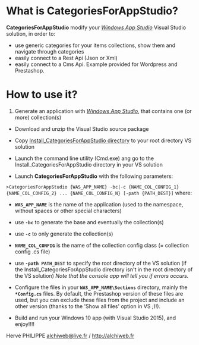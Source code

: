 # What is **CategoriesForAppStudio**?
**CategoriesForAppStudio** modify your [*Windows App Studio*](http://appstudio.windows.com) Visual Studio solution, in order to:
 - use generic categories for your items collections, show them and navigate through categories
 - easily connect to a Rest Api (Json or Xml)
 - easily connect to a Cms Api. Example provided for Wordpress and Prestashop.
 
# How to use it?
 1. Generate an application with [*Windows App Studio*](http://appstudio.windows.com), that contains one (or more) collection(s)
 
- Download and unzip the Visual Studio source package
 
- Copy [Install_CategoriesForAppStudio directory](Install_CategoriesForAppStudio) to your root directory VS solution
 
- Launch the command line utility (Cmd.exe) ang go to the Install_CategoriesForAppStudio directory in your VS solution
 
- Launch **CategoriesForAppStudio** with the following parameters:
 
`>CategoriesForAppStudio {WAS_APP_NAME} -bc|-c {NAME_COL_CONFIG_1} {NAME_COL_CONFIG_2} ... {NAME_COL_CONFIG_N} [-path {PATH_DEST}]`
 where:
   - **`WAS_APP_NAME`** is the name of the application (used to the namespace, without spaces or other special characters)
   - use **`-bc`** to generate the base and eventually the collection(s)
   - use **`-c`** to only generate the collection(s)
   - **`NAME_COL_CONFIG`** is the name of the collection config class (= collection config .cs file)
   - use **`-path PATH_DEST`** to specify the root directory of the VS solution (if the Install_CategoriesForAppStudio directory isn't in the root directory of the VS solution)
*Note that the console app will tell you if errors occurs.*
   
- Configure the files in your **`WAS_APP_NAME\Sections`** directory, mainly the **`*Config.cs`** files.
 By default, the Prestashop version of these files are used, but you can exclude these files from the project and include an other version (thanks to the 'Show all files' option in VS ;)!).
 
- Build and run your Windows 10 app (with Visual Studio 2015), and enjoy!!!!

Hervé PHILIPPE 
alchiweb@live.fr / http://alchiweb.fr